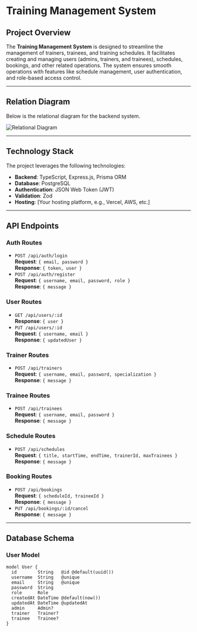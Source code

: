 # Training Management System

## Project Overview
The **Training Management System** is designed to streamline the management of trainers, trainees, and training schedules. It facilitates creating and managing users (admins, trainers, and trainees), schedules, bookings, and other related operations. The system ensures smooth operations with features like schedule management, user authentication, and role-based access control.

---

## Relation Diagram
Below is the relational diagram for the backend system.

![Relational Diagram](https://link-to-your-diagram.com/diagram.png)

---

## Technology Stack
The project leverages the following technologies:
- **Backend**: TypeScript, Express.js, Prisma ORM
- **Database**: PostgreSQL
- **Authentication**: JSON Web Token (JWT)
- **Validation**: Zod
- **Hosting**: [Your hosting platform, e.g., Vercel, AWS, etc.]

---

## API Endpoints
### Auth Routes
- `POST /api/auth/login`  
  **Request**: `{ email, password }`  
  **Response**: `{ token, user }`
- `POST /api/auth/register`  
  **Request**: `{ username, email, password, role }`  
  **Response**: `{ message }`

### User Routes
- `GET /api/users/:id`  
  **Response**: `{ user }`
- `PUT /api/users/:id`  
  **Request**: `{ username, email }`  
  **Response**: `{ updatedUser }`

### Trainer Routes
- `POST /api/trainers`  
  **Request**: `{ username, email, password, specialization }`  
  **Response**: `{ message }`

### Trainee Routes
- `POST /api/trainees`  
  **Request**: `{ username, email, password }`  
  **Response**: `{ message }`

### Schedule Routes
- `POST /api/schedules`  
  **Request**: `{ title, startTime, endTime, trainerId, maxTrainees }`  
  **Response**: `{ message }`

### Booking Routes
- `POST /api/bookings`  
  **Request**: `{ scheduleId, traineeId }`  
  **Response**: `{ message }`
- `PUT /api/bookings/:id/cancel`  
  **Response**: `{ message }`

---

## Database Schema
### User Model
```prisma
model User {
  id        String   @id @default(uuid())
  username  String   @unique
  email     String   @unique
  password  String
  role      Role
  createdAt DateTime @default(now())
  updatedAt DateTime @updatedAt
  admin     Admin?
  trainer   Trainer?
  trainee   Trainee?
}
